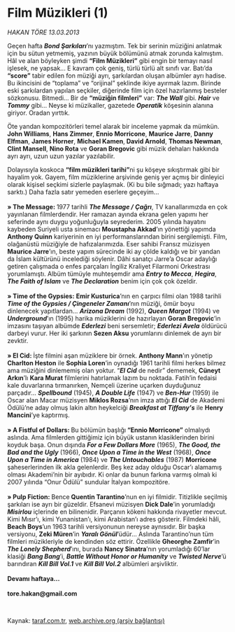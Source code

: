 # Film Müzikleri (1)

*HAKAN TÖRE 13.03.2013*

<div class="yazi"><p>Geçen hafta <b><i>Bond Şarkıları</i></b>’nı yazmıştım. Tek bir serinin müziğini anlatmak için bu sütun yetmemiş, yazının büyük bölümünü atmak zorunda kalmıştım. Hâl ve alan böyleyken şimdi <b>“Film Müzikleri”</b> gibi engin bir temayı nasıl işlesek, ne yapsak... E kavram çok geniş, türlü türlü alt sınıfı var. Batı’da <b>“score”</b> tabir edilen fon müziği ayrı, şarkılardan oluşan albümler ayrı hadise. Bu ikincisini de “toplama” ve “orijinal” şeklinde ikiye ayırmak lazım. Birinde eski şarkılardan yapılan seçkiler, diğerinde film için özel hazırlanmış besteler sözkonusu. Bitmedi... Bir de <b>“müziğin filmleri”</b> var: <b><i>The Wall</i></b> gibi. <b><i>Hair</i></b> ve <b><i>Tommy</i></b> gibi... Neyse ki müzikaller, gazetede <b><i>Operatik</i></b> köşesinin alanına giriyor. Oradan yırttık. </p>
<p>Öte yandan kompozitörleri temel alarak bir inceleme yapmak da mümkün. <b>John Williams</b>, <b>Hans Zimmer</b>, <b>Ennio Morricone</b>, <b>Maurice Jarre</b>, <b>Danny Elfman</b>, <b>James Horner</b>, <b>Michael Kamen</b>,<b> David Arnold</b>, <b>Thomas Newman</b>, <b>Clint Mansell</b>, <b>Nino Rota</b> ve <b>Goran Bregovic</b> gibi müzik dehaları hakkında ayrı ayrı, uzun uzun yazılar yazılabilir.</p>
<p>Dolayısıyla koskoca <b>“film müzikleri tarihi”</b>ni şu köşeye sıkıştırmak gibi bir hayalim yok. Gayem, film müziklerine arşivinde geniş yer açmış bir dinleyici olarak kişisel seçkimi sizlerle paylaşmak. (Ki bu bile sığmadı; yazı haftaya sarktı.) Daha fazla satır yemeden eserlere geçeyim...<br/><br/><b>» The Message: </b>1977 tarihli <b><i>The Message /</i></b><i> <b>Çağrı</b></i>, TV kanallarımızda en çok yayınlanan filmlerdendir. Her ramazan ayında ekrana gelen yapımı her seferinde aynı duygu yoğunluğuyla seyrederim. 2005 yılında hayatını kaybeden Suriyeli usta sinemacı <b>Moustapha Akkad</b>’ın yönettiği yapımda <b>Anthony Quinn</b> kariyerinin en iyi performanslarından birini sergilemişti. Film, olağanüstü müziğiyle de hafızalarımızda. Eser sahibi Fransız müzisyen <b>Maurice Jarre</b>’ın, beste yapım sürecinde iki ay çölde kaldığı ve bir yandan da İslam kültürünü incelediği söylenir. Dâhi sanatçı Jarre’a Oscar adaylığı getiren çalışmada o enfes parçaları İngiliz Kraliyet Filarmoni Orkestrası yorumlamıştı. Albüm tümüyle muhteşemdir ama <b><i>Entry to Mecca</i></b>, <b><i>Hegira</i></b>, <b><i>The Faith of Islam</i></b> ve <b><i>The Declaration</i></b> benim için çok çok özeldir.<br/><br/><b>» Time of the Gypsies:</b> <b>Emir Kusturica</b>’nın en çarpıcı filmi olan 1988 tarihli <b><i>Time of the Gypsies / Çingeneler Zamanı</i></b>’nın müziği, ömür boyu dinlenecek yapıtlardan... <b><i>Arizona Dream</i></b> (1992), <b><i>Queen Margot</i></b> (1994) ve <b><i>Underground</i></b>’ın (1995) harika müziklerini de hazırlayan <b>Goran Bregovic</b>’in imzasını taşıyan albümde <b><i>Ederlezi</i></b> beni sersemletir; <b><i>Ederlezi Avela</i></b> öldürücü darbeyi vurur. Her iki şarkının <b>Sezen Aksu</b> yorumlarını dinlemek de ayrı bir zevktir.<br/><br/><b>» El Cid: </b>İşte filmini aşan müziklere bir örnek. <b>Anthony Mann</b>’ın yönetip <b>Charlton Heston</b> ile <b>Sophia Loren</b>’in oynadığı 1961 tarihli filmi herkes bilmez ama müziğini dinlememiş olan yoktur. “<b><i>El Cid</i></b> de nedir” dememek, <b>Cüneyt Arkın</b>’lı <b>Kara Murat</b> filmlerini hatırlamak lazım bu noktada. Fatih’in fedaisi kale duvarlarına tırmanırken, Nemçeli üzerine uçarken duyduğunuz parçadır... <b><i>Spellbound</i></b> (1945), <b><i>A Double Life</i></b> (1947) ve <b><i>Ben-Hur</i></b> (1959) ile Oscar alan Macar müzisyen <b>Miklos Rozsa</b>’nın imza attığı <b><i>El Cid</i></b> de Akademi Ödülü’ne aday olmuş lakin altın heykelciği <b><i>Breakfast at Tiffany's</i></b> ile <b>Henry Mancini</b>’ye kaptırmış.<br/><br/><b>» A Fistful of Dollars: </b>Bu bölümün başlığı<b> “Ennio Morricone”</b> olmalıydı aslında. Ama filmlerden gittiğimiz için büyük ustanın klasiklerinden birini koyduk başa. Onun dışında <b><i>For a Few Dollars More</i></b> (1965), <b><i>The Good, the Bad and the Ugly</i></b> (1966), <b><i>Once Upon a Time in the West</i></b> (1968), <b><i>Once Upon a Time in America</i></b> (1984) ve <b><i>The Untouchables</i></b> (1987) <b>Morricone</b> şaheserlerinden ilk akla gelenlerdir. Beş kez aday olduğu Oscar’ı alamamış olması Akademi’nin bir ayıbıdır. Ki onlar da bunun farkına varmış olmalı ki 2007 yılında “Onur Ödülü” sundular İtalyan kompozitöre.<br/><br/><b>» Pulp Fiction: </b>Bence<b> Quentin Tarantino</b>’nun en iyi filmidir. Titizlikle seçilmiş şarkıları ise ayrı bir güzeldir. Efsanevi müzisyen <b>Dick Dale</b>’in yorumladığı <b><i>Misirlou</i></b> içlerinde en bilinenidir. Parçanın kökeni hakkında rivayetler mevcut. Kimi Mısır’ı, kimi Yunanistan’ı, kimi Arabistan’ı adres gösterir. Filmdeki hâli, <b>Beach Boys</b>’un 1963 tarihli versiyonunun nereyse aynısıdır. Bir başka versiyonu, <b>Zeki Müren</b>’in <b><i>Yaralı Gönül</i></b>’üdür... Aslında Tarantino’nun tüm filmleri müzikleriyle de kendinden söz ettirir. Özellikle <b>Gheorghe Zamfir</b>’in <b><i>The Lonely Shepherd</i></b>’ını, burada <b>Nancy Sinatra</b>’nın yorumladığı 60’lar klasiği <b><i>Bang Bang</i></b>’i, <b><i>Battle Without Honor or Humanity</i></b> ve <b><i>Twisted Nerve</i></b>’ü barındıran <b><i>Kill Bill</i> <i>Vol.1</i></b> ve <b><i>Kill Bill Vol.2</i></b> albümleri arşivliktir.<br/><br/><b>Devamı haftaya...<br/><br/></b><b>tore.hakan@gmail.com</b></p>
<p> </p>
</div>

Kaynak: [taraf.com.tr](http://www.taraf.com.tr/hakan-tore/makale-film-muzikleri-1.htm), [web.archive.org (arşiv bağlantısı)](http://web.archive.org/web/20131107084619/http://www.taraf.com.tr/hakan-tore/makale-film-muzikleri-1.htm)
